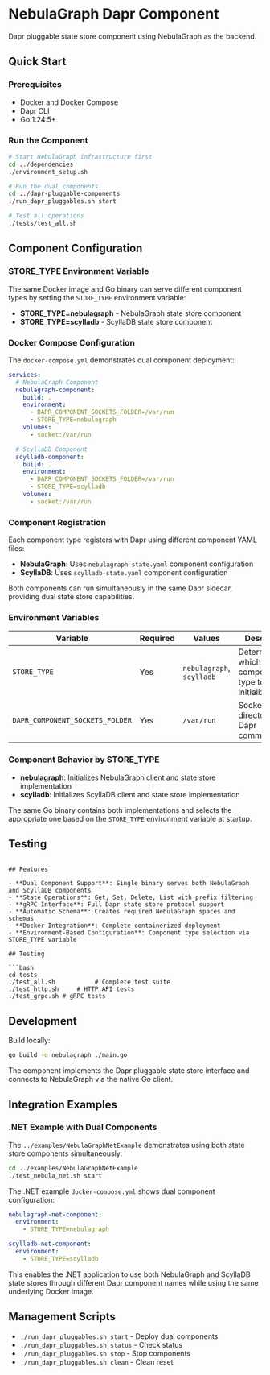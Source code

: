 # NebulaGraph Dapr Component

Dapr pluggable state store component using NebulaGraph as the backend.

## Quick Start

### Prerequisites
- Docker and Docker Compose
- Dapr CLI 
- Go 1.24.5+

### Run the Component
```bash
# Start NebulaGraph infrastructure first
cd ../dependencies
./environment_setup.sh

# Run the dual components
cd ../dapr-pluggable-components
./run_dapr_pluggables.sh start

# Test all operations
./tests/test_all.sh
```

## Component Configuration

### STORE_TYPE Environment Variable

The same Docker image and Go binary can serve different component types by setting the `STORE_TYPE` environment variable:

- **STORE_TYPE=nebulagraph** - NebulaGraph state store component
- **STORE_TYPE=scylladb** - ScyllaDB state store component

### Docker Compose Configuration

The `docker-compose.yml` demonstrates dual component deployment:

```yaml
services:
  # NebulaGraph Component
  nebulagraph-component:
    build: .
    environment:
      - DAPR_COMPONENT_SOCKETS_FOLDER=/var/run
      - STORE_TYPE=nebulagraph
    volumes:
      - socket:/var/run

  # ScyllaDB Component  
  scylladb-component:
    build: .
    environment:
      - DAPR_COMPONENT_SOCKETS_FOLDER=/var/run
      - STORE_TYPE=scylladb
    volumes:
      - socket:/var/run
```

### Component Registration

Each component type registers with Dapr using different component YAML files:

- **NebulaGraph**: Uses `nebulagraph-state.yaml` component configuration
- **ScyllaDB**: Uses `scylladb-state.yaml` component configuration

Both components can run simultaneously in the same Dapr sidecar, providing dual state store capabilities.

### Environment Variables

| Variable | Required | Values | Description |
|----------|----------|---------|-------------|
| `STORE_TYPE` | Yes | `nebulagraph`, `scylladb` | Determines which component type to initialize |
| `DAPR_COMPONENT_SOCKETS_FOLDER` | Yes | `/var/run` | Socket directory for Dapr communication |

### Component Behavior by STORE_TYPE

- **nebulagraph**: Initializes NebulaGraph client and state store implementation
- **scylladb**: Initializes ScyllaDB client and state store implementation

The same Go binary contains both implementations and selects the appropriate one based on the `STORE_TYPE` environment variable at startup.

## Testing
```

## Features

- **Dual Component Support**: Single binary serves both NebulaGraph and ScyllaDB components
- **State Operations**: Get, Set, Delete, List with prefix filtering
- **gRPC Interface**: Full Dapr state store protocol support
- **Automatic Schema**: Creates required NebulaGraph spaces and schemas
- **Docker Integration**: Complete containerized deployment
- **Environment-Based Configuration**: Component type selection via STORE_TYPE variable

## Testing

```bash
cd tests
./test_all.sh           # Complete test suite
./test_http.sh     # HTTP API tests
./test_grpc.sh # gRPC tests
```

## Development

Build locally:
```bash
go build -o nebulagraph ./main.go
```

The component implements the Dapr pluggable state store interface and connects to NebulaGraph via the native Go client.

## Integration Examples

### .NET Example with Dual Components

The `../examples/NebulaGraphNetExample` demonstrates using both state store components simultaneously:

```bash
cd ../examples/NebulaGraphNetExample
./test_nebula_net.sh start
```

The .NET example `docker-compose.yml` shows dual component configuration:

```yaml
nebulagraph-net-component:
  environment:
    - STORE_TYPE=nebulagraph

scylladb-net-component:
  environment:
    - STORE_TYPE=scylladb
```

This enables the .NET application to use both NebulaGraph and ScyllaDB state stores through different Dapr component names while using the same underlying Docker image.

## Management Scripts

- `./run_dapr_pluggables.sh start` - Deploy dual components
- `./run_dapr_pluggables.sh status` - Check status
- `./run_dapr_pluggables.sh stop` - Stop components
- `./run_dapr_pluggables.sh clean` - Clean reset
